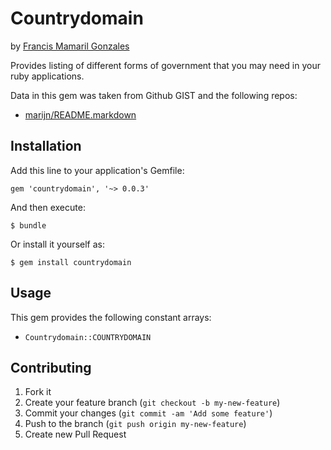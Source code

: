 # Countrydomain
by [Francis Mamaril Gonzales](https://github.com/FrancisMG)

Provides listing of different forms of government that you may need in your ruby applications.

Data in this gem was taken from Github GIST and the following repos:

* [marijn/README.markdown](https://gist.github.com/marijn/274449#file-nationalities-yaml)

## Installation

Add this line to your application's Gemfile:

    gem 'countrydomain', '~> 0.0.3'

And then execute:

    $ bundle

Or install it yourself as:

    $ gem install countrydomain
## Usage

This gem provides the following constant arrays:

* `Countrydomain::COUNTRYDOMAIN`


## Contributing

1. Fork it
2. Create your feature branch (`git checkout -b my-new-feature`)
3. Commit your changes (`git commit -am 'Add some feature'`)
4. Push to the branch (`git push origin my-new-feature`)
5. Create new Pull Request
